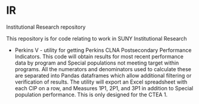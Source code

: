 # IR
Institutional Research repository

This repository is for code relating to work in SUNY Institutional Research 

* Perkins V - utility for getting Perkins CLNA Postsecondary Performance Indicators. This code will obtain results for most recent performance data by program and Special populations not meeting target within programs. All the numerators and denominators used to calculate these are separated into Pandas dataframes which allow additional filtering or verification of results. The utility will export an Excel spreadsheet with each CIP on a row, and Measures 1P1, 2P1, and 3P1 in addition to Special population performance. This is only designed for the CTEA 1.
